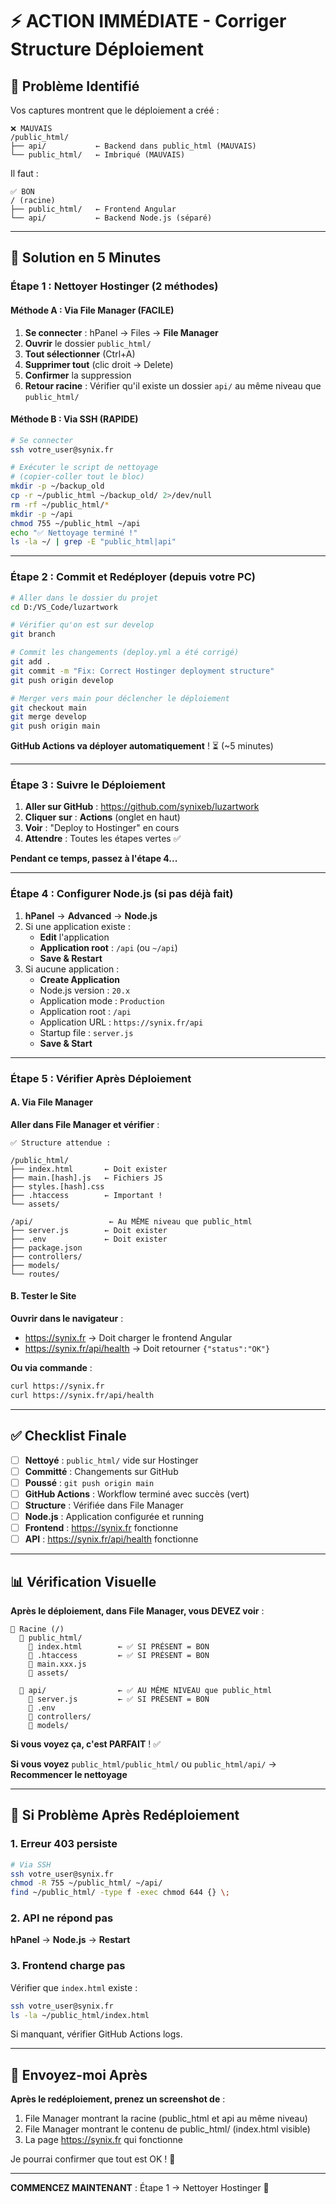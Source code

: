 # ⚡ ACTION IMMÉDIATE - Corriger Structure Déploiement

## 🎯 Problème Identifié

Vos captures montrent que le déploiement a créé :
```
❌ MAUVAIS
/public_html/
├── api/           ← Backend dans public_html (MAUVAIS)
└── public_html/   ← Imbriqué (MAUVAIS)
```

Il faut :
```
✅ BON
/ (racine)
├── public_html/   ← Frontend Angular
└── api/           ← Backend Node.js (séparé)
```

---

## 🚀 Solution en 5 Minutes

### Étape 1 : Nettoyer Hostinger (2 méthodes)

#### Méthode A : Via File Manager (FACILE)

1. **Se connecter** : hPanel → Files → **File Manager**
2. **Ouvrir** le dossier `public_html/`
3. **Tout sélectionner** (Ctrl+A)
4. **Supprimer tout** (clic droit → Delete)
5. **Confirmer** la suppression
6. **Retour racine** : Vérifier qu'il existe un dossier `api/` au même niveau que `public_html/`

#### Méthode B : Via SSH (RAPIDE)

```bash
# Se connecter
ssh votre_user@synix.fr

# Exécuter le script de nettoyage
# (copier-coller tout le bloc)
mkdir -p ~/backup_old
cp -r ~/public_html ~/backup_old/ 2>/dev/null
rm -rf ~/public_html/*
mkdir -p ~/api
chmod 755 ~/public_html ~/api
echo "✅ Nettoyage terminé !"
ls -la ~/ | grep -E "public_html|api"
```

---

### Étape 2 : Commit et Redéployer (depuis votre PC)

```bash
# Aller dans le dossier du projet
cd D:/VS_Code/luzartwork

# Vérifier qu'on est sur develop
git branch

# Commit les changements (deploy.yml a été corrigé)
git add .
git commit -m "Fix: Correct Hostinger deployment structure"
git push origin develop

# Merger vers main pour déclencher le déploiement
git checkout main
git merge develop
git push origin main
```

**GitHub Actions va déployer automatiquement** ! ⏳ (~5 minutes)

---

### Étape 3 : Suivre le Déploiement

1. **Aller sur GitHub** : https://github.com/synixeb/luzartwork
2. **Cliquer sur** : **Actions** (onglet en haut)
3. **Voir** : "Deploy to Hostinger" en cours
4. **Attendre** : Toutes les étapes vertes ✅

**Pendant ce temps, passez à l'étape 4...**

---

### Étape 4 : Configurer Node.js (si pas déjà fait)

1. **hPanel** → **Advanced** → **Node.js**
2. Si une application existe :
   - **Edit** l'application
   - **Application root** : `/api` (ou `~/api`)
   - **Save & Restart**
3. Si aucune application :
   - **Create Application**
   - Node.js version : `20.x`
   - Application mode : `Production`
   - Application root : `/api`
   - Application URL : `https://synix.fr/api`
   - Startup file : `server.js`
   - **Save & Start**

---

### Étape 5 : Vérifier Après Déploiement

#### A. Via File Manager

**Aller dans File Manager et vérifier** :

```
✅ Structure attendue :

/public_html/
├── index.html       ← Doit exister
├── main.[hash].js   ← Fichiers JS
├── styles.[hash].css
├── .htaccess        ← Important !
└── assets/

/api/                 ← Au MÊME niveau que public_html
├── server.js        ← Doit exister
├── .env             ← Doit exister
├── package.json
├── controllers/
├── models/
└── routes/
```

#### B. Tester le Site

**Ouvrir dans le navigateur** :
- https://synix.fr → Doit charger le frontend Angular
- https://synix.fr/api/health → Doit retourner `{"status":"OK"}`

**Ou via commande** :
```bash
curl https://synix.fr
curl https://synix.fr/api/health
```

---

## ✅ Checklist Finale

- [ ] **Nettoyé** : `public_html/` vide sur Hostinger
- [ ] **Committé** : Changements sur GitHub
- [ ] **Poussé** : `git push origin main`
- [ ] **GitHub Actions** : Workflow terminé avec succès (vert)
- [ ] **Structure** : Vérifiée dans File Manager
- [ ] **Node.js** : Application configurée et running
- [ ] **Frontend** : https://synix.fr fonctionne
- [ ] **API** : https://synix.fr/api/health fonctionne

---

## 📊 Vérification Visuelle

**Après le déploiement, dans File Manager, vous DEVEZ voir** :

```
📁 Racine (/)
  📁 public_html/
    📄 index.html        ← ✅ SI PRÉSENT = BON
    📄 .htaccess         ← ✅ SI PRÉSENT = BON
    📄 main.xxx.js
    📁 assets/
  
  📁 api/                ← ✅ AU MÊME NIVEAU que public_html
    📄 server.js         ← ✅ SI PRÉSENT = BON
    📄 .env
    📁 controllers/
    📁 models/
```

**Si vous voyez ça, c'est PARFAIT** ! ✅

**Si vous voyez** `public_html/public_html/` ou `public_html/api/` → **Recommencer le nettoyage**

---

## 🐛 Si Problème Après Redéploiement

### 1. Erreur 403 persiste

```bash
# Via SSH
ssh votre_user@synix.fr
chmod -R 755 ~/public_html/ ~/api/
find ~/public_html/ -type f -exec chmod 644 {} \;
```

### 2. API ne répond pas

**hPanel** → **Node.js** → **Restart**

### 3. Frontend charge pas

Vérifier que `index.html` existe :
```bash
ssh votre_user@synix.fr
ls -la ~/public_html/index.html
```

Si manquant, vérifier GitHub Actions logs.

---

## 📸 Envoyez-moi Après

**Après le redéploiement, prenez un screenshot de** :
1. File Manager montrant la racine (public_html et api au même niveau)
2. File Manager montrant le contenu de public_html/ (index.html visible)
3. La page https://synix.fr qui fonctionne

Je pourrai confirmer que tout est OK ! 🎉

---

**COMMENCEZ MAINTENANT** : Étape 1 → Nettoyer Hostinger 🧹
